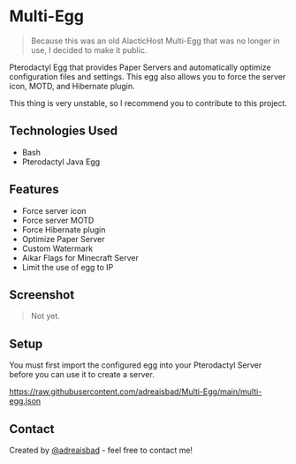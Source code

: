 # Multi-Egg

> Because this was an old AlacticHost Multi-Egg that was no longer in use, I decided to make it public.

Pterodactyl Egg that provides Paper Servers and automatically optimize configuration files and settings. This egg also allows you to force the server icon, MOTD, and Hibernate plugin.

This thing is very unstable, so I recommend you to contribute to this project.

## Technologies Used
- Bash
- Pterodactyl Java Egg

## Features
- Force server icon
- Force server MOTD
- Force Hibernate plugin
- Optimize Paper Server
- Custom Watermark
- Aikar Flags for Minecraft Server
- Limit the use of egg to IP

## Screenshot
> Not yet.

## Setup
You must first import the configured egg into your Pterodactyl Server before you can use it to create a server.

https://raw.githubusercontent.com/adreaisbad/Multi-Egg/main/multi-egg.json

## Contact
Created by [@adreaisbad](https://adrea.pages.dev) - feel free to contact me!
